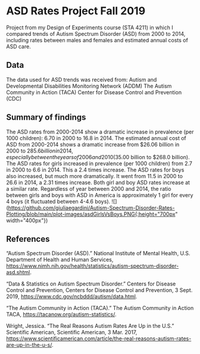 # ASD Rates Project Fall 2019
Project from my Design of Experiments course (STA 4211) in which I compared trends of Autism Spectrum Disorder (ASD) from 2000 to 2014, including rates between males and females and estimated annual costs of ASD care.

## Data
The data used for ASD trends was received from:
Autism and Developmental Disabilities Monitoring Network (ADDM)
The Autism Community in Action (TACA)
Center for Disease Control and Prevention (CDC)

## Summary of findings
The ASD rates from 2000-2014 show a dramatic increase in prevalence (per 1000 children): 6.70 in 2000 to 16.8 in 2014.
The estimated annual cost of ASD from 2000-2014 shows a dramatic increase from $26.06 billion in 2000 to $285.6 billion in 2014, especially between the years of 2006 and 2010 ($35.00 billion to $268.0 billion).
The ASD rates for girls increased in prevalence (per 1000 children) from 2.7 in 2000 to 6.6 in 2014. This a 2.4 times increase. The ASD rates for boys also increased, but much more dramatically. It went from 11.5 in 2000 to 26.6 in 2014, a 2.31 times increase. Both girl and boy ASD rates increase at a similar rate. Regardless of year between 2000 and 2014, the ratio between girls and boys with ASD in America is approximately 1 girl for every 4 boys (it fluctuated between 4-4.6 boys).
![](https://github.com/giuliaegardini/Autism-Spectrum-Disorder-Rates-Plotting/blob/main/plot-images/asdGirlsVsBoys.PNG{:height="700px" width="400px"})

## References
“Autism Spectrum Disorder (ASD).” National Institute of Mental Health, U.S. Department of Health and Human Services, https://www.nimh.nih.gov/health/statistics/autism-spectrum-disorder-asd.shtml.

“Data & Statistics on Autism Spectrum Disorder.” Centers for Disease Control and Prevention, Centers for Disease Control and Prevention, 3 Sept. 2019, https://www.cdc.gov/ncbddd/autism/data.html.

“The Autism Community in Action (TACA).” The Autism Community in Action TACA, https://tacanow.org/autism-statistics/.

Wright, Jessica. “The Real Reasons Autism Rates Are Up in the U.S.” Scientific American, Scientific American, 3 Mar. 2017, https://www.scientificamerican.com/article/the-real-reasons-autism-rates-are-up-in-the-u-s/.

